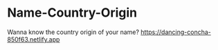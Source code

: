 # Name-Country-Origin
Wanna know the country origin of your name?
https://dancing-concha-850f63.netlify.app
